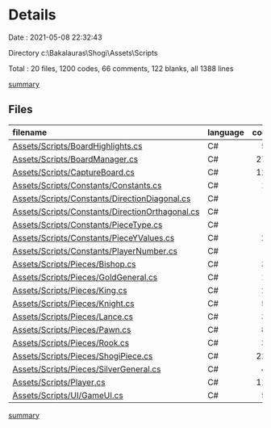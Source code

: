 # Details

Date : 2021-05-08 22:32:43

Directory c:\Bakalauras\Shogi\Assets\Scripts

Total : 20 files,  1200 codes, 66 comments, 122 blanks, all 1388 lines

[summary](results.md)

## Files
| filename | language | code | comment | blank | total |
| :--- | :--- | ---: | ---: | ---: | ---: |
| [Assets/Scripts/BoardHighlights.cs](/Assets/Scripts/BoardHighlights.cs) | C# | 52 | 1 | 6 | 59 |
| [Assets/Scripts/BoardManager.cs](/Assets/Scripts/BoardManager.cs) | C# | 273 | 25 | 29 | 327 |
| [Assets/Scripts/CaptureBoard.cs](/Assets/Scripts/CaptureBoard.cs) | C# | 127 | 4 | 6 | 137 |
| [Assets/Scripts/Constants/Constants.cs](/Assets/Scripts/Constants/Constants.cs) | C# | 11 | 2 | 3 | 16 |
| [Assets/Scripts/Constants/DirectionDiagonal.cs](/Assets/Scripts/Constants/DirectionDiagonal.cs) | C# | 4 | 1 | 1 | 6 |
| [Assets/Scripts/Constants/DirectionOrthagonal.cs](/Assets/Scripts/Constants/DirectionOrthagonal.cs) | C# | 4 | 1 | 1 | 6 |
| [Assets/Scripts/Constants/PieceType.cs](/Assets/Scripts/Constants/PieceType.cs) | C# | 4 | 0 | 1 | 5 |
| [Assets/Scripts/Constants/PieceYValues.cs](/Assets/Scripts/Constants/PieceYValues.cs) | C# | 20 | 2 | 4 | 26 |
| [Assets/Scripts/Constants/PlayerNumber.cs](/Assets/Scripts/Constants/PlayerNumber.cs) | C# | 4 | 0 | 1 | 5 |
| [Assets/Scripts/Pieces/Bishop.cs](/Assets/Scripts/Pieces/Bishop.cs) | C# | 30 | 4 | 5 | 39 |
| [Assets/Scripts/Pieces/GoldGeneral.cs](/Assets/Scripts/Pieces/GoldGeneral.cs) | C# | 19 | 1 | 4 | 24 |
| [Assets/Scripts/Pieces/King.cs](/Assets/Scripts/Pieces/King.cs) | C# | 25 | 2 | 5 | 32 |
| [Assets/Scripts/Pieces/Knight.cs](/Assets/Scripts/Pieces/Knight.cs) | C# | 50 | 1 | 4 | 55 |
| [Assets/Scripts/Pieces/Lance.cs](/Assets/Scripts/Pieces/Lance.cs) | C# | 34 | 0 | 4 | 38 |
| [Assets/Scripts/Pieces/Pawn.cs](/Assets/Scripts/Pieces/Pawn.cs) | C# | 89 | 4 | 10 | 103 |
| [Assets/Scripts/Pieces/Rook.cs](/Assets/Scripts/Pieces/Rook.cs) | C# | 30 | 4 | 5 | 39 |
| [Assets/Scripts/Pieces/ShogiPiece.cs](/Assets/Scripts/Pieces/ShogiPiece.cs) | C# | 220 | 11 | 18 | 249 |
| [Assets/Scripts/Pieces/SilverGeneral.cs](/Assets/Scripts/Pieces/SilverGeneral.cs) | C# | 42 | 1 | 5 | 48 |
| [Assets/Scripts/Player.cs](/Assets/Scripts/Player.cs) | C# | 111 | 2 | 6 | 119 |
| [Assets/Scripts/UI/GameUI.cs](/Assets/Scripts/UI/GameUI.cs) | C# | 51 | 0 | 4 | 55 |

[summary](results.md)